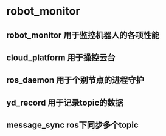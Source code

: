 # robot_monitor
## robot_monitor 用于监控机器人的各项性能   
## cloud_platform  用于操控云台
## ros_daemon 用于个别节点的进程守护
## yd_record 用于记录topic的数据
## message_sync ros下同步多个topic
